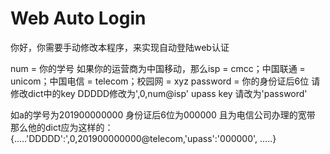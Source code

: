 # Web Auto Login
你好，你需要手动修改本程序，来实现自动登陆web认证

num = 你的学号
如果你的运营商为中国移动，那么isp = cmcc；中国联通 = unicom；中国电信 = telecom；校园网 = xyz
password = 你的身份证后6位
请修改dict中的key DDDDD修改为',0,num@isp'
upass key 请改为'password'

如a的学号为201900000000 身份证后6位为000000 且为电信公司办理的宽带
那么他的dict应为这样的：{.....'DDDDD':',0,201900000000@telecom,'upass':'000000', .....}


